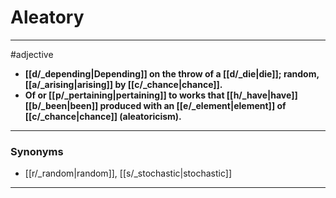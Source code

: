 # Aleatory
---
#adjective
- **[[d/_depending|Depending]] on the throw of a [[d/_die|die]]; random, [[a/_arising|arising]] by [[c/_chance|chance]].**
- **Of or [[p/_pertaining|pertaining]] to works that [[h/_have|have]] [[b/_been|been]] produced with an [[e/_element|element]] of [[c/_chance|chance]] (aleatoricism).**
---
### Synonyms
- [[r/_random|random]], [[s/_stochastic|stochastic]]
---

